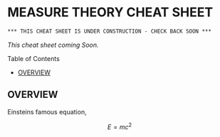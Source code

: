 # MEASURE THEORY CHEAT SHEET

```txt
*** THIS CHEAT SHEET IS UNDER CONSTRUCTION - CHECK BACK SOON ***
```

_This cheat sheet coming Soon._

Table of Contents

* [OVERVIEW](https://github.com/JeffDeCola/my-cheat-sheets/tree/master/other/stem/math/pure/spaces/measure-theory-cheat-sheet#overview)

## OVERVIEW

Einsteins famous equation,

$$
E=mc^2
$$
